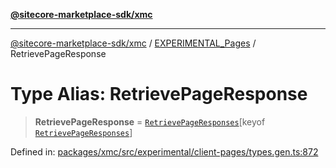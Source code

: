 [**@sitecore-marketplace-sdk/xmc**](../../../../README.md)

***

[@sitecore-marketplace-sdk/xmc](../../../../README.md) / [EXPERIMENTAL\_Pages](../README.md) / RetrievePageResponse

# Type Alias: RetrievePageResponse

> **RetrievePageResponse** = [`RetrievePageResponses`](RetrievePageResponses.md)\[keyof [`RetrievePageResponses`](RetrievePageResponses.md)\]

Defined in: [packages/xmc/src/experimental/client-pages/types.gen.ts:872](https://github.com/Sitecore/marketplace-sdk/blob/main/packages/xmc/src/experimental/client-pages/types.gen.ts#L872)
